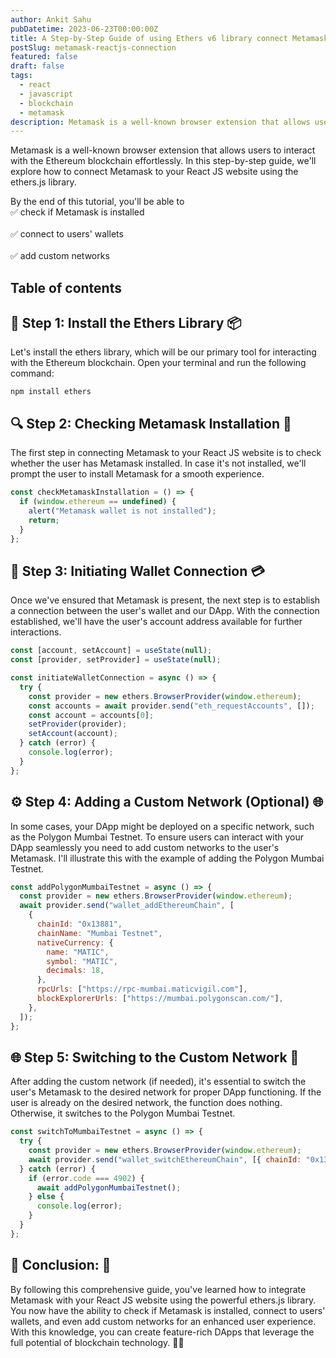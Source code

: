 ```yaml
---
author: Ankit Sahu
pubDatetime: 2023-06-23T00:00:00Z
title: A Step-by-Step Guide of using Ethers v6 library connect Metamask 🦊 to Your React JS Website
postSlug: metamask-reactjs-connection
featured: false
draft: false
tags:
  - react
  - javascript
  - blockchain
  - metamask
description: Metamask is a well-known browser extension that allows users to interact with the Ethereum blockchain effortlessly. In this step-by-step guide, we'll explore how to connect Metamask to your React JS website using the ethers.js library.
---
```


Metamask is a well-known browser extension that allows users to interact with the Ethereum blockchain effortlessly. In this step-by-step guide, we'll explore how to connect Metamask to your React JS website using the ethers.js library.

By the end of this tutorial, you'll be able to
<br> ✅ check if Metamask is installed </br>
<br> ✅ connect to users' wallets </br>
<br> ✅ add custom networks </br>

## Table of contents

## 🚀 Step 1: Install the Ethers Library 📦

Let's install the ethers library, which will be our primary tool for interacting with the Ethereum blockchain. Open your terminal and run the following command:

```
npm install ethers
```

## 🔍 Step 2: Checking Metamask Installation 🦊

The first step in connecting Metamask to your React JS website is to check whether the user has Metamask installed. In case it's not installed, we'll prompt the user to install Metamask for a smooth experience.

```javascript
const checkMetamaskInstallation = () => {
  if (window.ethereum == undefined) {
    alert("Metamask wallet is not installed");
    return;
  }
};
```

## 💼 Step 3: Initiating Wallet Connection 💳

Once we've ensured that Metamask is present, the next step is to establish a connection between the user's wallet and our DApp. With the connection established, we'll have the user's account address available for further interactions.

```javascript
const [account, setAccount] = useState(null);
const [provider, setProvider] = useState(null);

const initiateWalletConnection = async () => {
  try {
    const provider = new ethers.BrowserProvider(window.ethereum);
    const accounts = await provider.send("eth_requestAccounts", []);
    const account = accounts[0];
    setProvider(provider);
    setAccount(account);
  } catch (error) {
    console.log(error);
  }
};
```

## ⚙️ Step 4: Adding a Custom Network (Optional) 🌐

In some cases, your DApp might be deployed on a specific network, such as the Polygon Mumbai Testnet. To ensure users can interact with your DApp seamlessly you need to add custom networks to the user's Metamask. I'll illustrate this with the example of adding the Polygon Mumbai Testnet.

```javascript
const addPolygonMumbaiTestnet = async () => {
  const provider = new ethers.BrowserProvider(window.ethereum);
  await provider.send("wallet_addEthereumChain", [
    {
      chainId: "0x13881",
      chainName: "Mumbai Testnet",
      nativeCurrency: {
        name: "MATIC",
        symbol: "MATIC",
        decimals: 18,
      },
      rpcUrls: ["https://rpc-mumbai.maticvigil.com"],
      blockExplorerUrls: ["https://mumbai.polygonscan.com/"],
    },
  ]);
};
```

## 🌐 Step 5: Switching to the Custom Network 🔄

After adding the custom network (if needed), it's essential to switch the user's Metamask to the desired network for proper DApp functioning. If the user is already on the desired network, the function does nothing. Otherwise, it switches to the Polygon Mumbai Testnet.

```javascript
const switchToMumbaiTestnet = async () => {
  try {
    const provider = new ethers.BrowserProvider(window.ethereum);
    await provider.send("wallet_switchEthereumChain", [{ chainId: "0x13881" }]);
  } catch (error) {
    if (error.code === 4902) {
      await addPolygonMumbaiTestnet();
    } else {
      console.log(error);
    }
  }
};
```

## 🎉 Conclusion: 🌟

By following this comprehensive guide, you've learned how to integrate Metamask with your React JS website using the powerful ethers.js library. You now have the ability to check if Metamask is installed, connect to users' wallets, and even add custom networks for an enhanced user experience. With this knowledge, you can create feature-rich DApps that leverage the full potential of blockchain technology. 🚀💎
